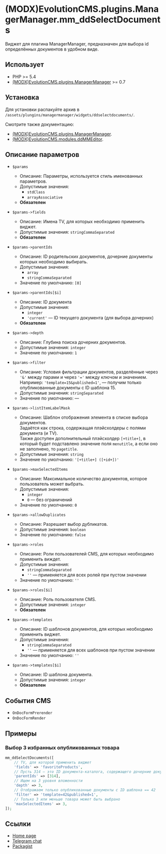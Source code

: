 # (MODX)EvolutionCMS.plugins.ManagerManager.mm_ddSelectDocuments

Виджет для плагина ManagerManager, предназначен для выбора id определённых документов в удобном виде.


## Использует

* PHP >= 5.4
* [(MODX)EvolutionCMS.plugins.ManagerManager](https://code.divandesign.ru/modx/managermanager) >= 0.7


## Установка

Для установки распакуйте архив в `/assets/plungins/managermanager/widgets/ddselectdocuments/`.


Смотрите также документацию:
* [(MODX)EvolutionCMS.plugins.ManagerManager](https://code.divandesign.ru/modx/managermanager).
* [(MODX)EvolutionCMS.modules.ddMMEditor](https://code.divandesign.ru/modx/ddmmeditor).


## Описание параметров

* `$params`
	* Описание: Параметры, используется стиль именованных параметров.
	* Допустимые значения:
		* `stdClass`
		* `arrayAssociative`
	* **Обязателен**
	
* `$params->fields`
	* Описание: Имена TV, для которых необходимо применить виджет.
	* Допустимые значения: `stringCommaSeparated`
	* **Обязателен**
	
* `$params->parentIds`
	* Описание: ID родительских документов, дочерние документы которых необходимо выбирать.
	* Допустимые значения:
		* `array`
		* `stringCommaSeparated`
	* Значение по умолчанию: `[0]`
	
* `$params->parentIds[$i]`
	* Описание: ID документа
	* Допустимые значения:
		* `integer`
		* `'current'` — ID текущего документа (для выбора дочерних)
	* **Обязателен**
	
* `$params->depth`
	* Описание: Глубина поиска дочерних документов.
	* Допустимые значения: `integer`
	* Значение по умолчанию: `1`
	
* `$params->filter`
	* Описание: Условия фильтрации документов, разделённые через `'&'` между парами и через `'='` между ключом и значением.  
		Например: `'template=15&published=1'`, — получим только опубликованные документы с ID шаблона 15.
	* Допустимые значения: `stringSeparated`
	* Значение по умолчанию: —
	
* `$params->listItemLabelMask`
	* Описание: Шаблон отображения элемента в списке выбора документов.  
		Задаётся как строка, содержащая плэйсхолдеры с полями документа (и TV).  
		Также доступен дополнительный плэйсхолдер `[+title+]`, в который будет подставлено значение поля `menutitle`, а если оно не заполнено, то `pagetitle`.
	* Допустимые значения: `string`
	* Значение по умолчанию: `'[+title+] ([+id+])'`
	
* `$params->maxSelectedItems`
	* Описание: Максимальное количество документов, которое пользователь может выбрать.
	* Допустимые значения:
		* `integer`
		* `0` — без ограничений
	* Значение по умолчанию: `0`
	
* `$params->allowDuplicates`
	* Описание: Разрешает выбор дубликатов.
	* Допустимые значения: `boolean`
	* Значение по умолчанию: `false`
	
* `$params->roles`
	* Описание: Роли пользователей CMS, для которых необходимо применить виждет.
	* Допустимые значения:
		* `stringCommaSeparated`
		* `''` — применяется для всех ролей при пустом значении
	* Значение по умолчанию: `''`
	
* `$params->roles[$i]`
	* Описание: Роль пользователя CMS.
	* Допустимые значения: `integer`
	* **Обязателен**
	
* `$params->templates`
	* Описание: ID шаблонов документов, для которых необходимо применить виджет.
	* Допустимые значения:
		* `stringCommaSeparated`
		* `''` — применяется для всех шаблонов при пустом значении
	* Значение по умолчанию: `''`
	
* `$params->templates[$i]`
	* Описание: ID шаблона документа.
	* Допустимые значения: `integer`
	* **Обязателен**


## События CMS

* `OnDocFormPrerender`
* `OnDocFormRender`


## Примеры


### Выбор 3 избранных опубликованных товара

```php
mm_ddSelectDocuments([
	// TV, для которой применить виджет
	'fields' => 'favoriteProducts',
	// Пусть 314 — это ID документа-каталога, содержащего дочерние документы-товары
	'parentIds' => [314],
	// Ищем на 3 уровня вложенности
	'depth' => 3,
	// Отображаем только опубликованные документы с ID шаблона == 42
	'filter' => 'template=42&published=1',
	// Только 3 или меньше товара может быть выбрано
	'maxSelectedItems' => 3,
]);
```


## Ссылки

* [Home page](https://code.divandesign.ru/modx/mm_ddselectdocuments)
* [Telegram chat](https://t.me/dd_code)
* [Packagist](https://packagist.org/packages/dd/evolutioncms-plugins-managermanager-mm_ddselectdocuments)


<link rel="stylesheet" type="text/css" href="https://DivanDesign.ru/assets/files/ddMarkdown.css" />